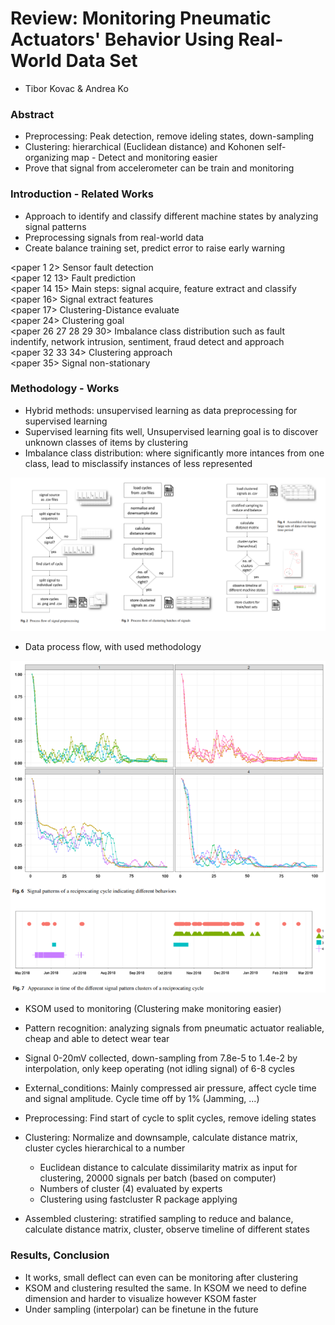 # Review: Monitoring Pneumatic Actuators' Behavior Using Real-World Data Set
- Tibor Kovac & Andrea Ko

### Abstract
- Preprocessing: Peak detection, remove ideling states, down-sampling
- Clustering: hierarchical (Euclidean distance) and Kohonen self-organizing map - Detect and monitoring easier
- Prove that signal from accelerometer can be train and monitoring

### Introduction - Related Works
- Approach to identify and classify different machine states by analyzing signal patterns
- Preprocessing signals from real-world data
- Create balance training set, predict error to raise early warning

<paper 1 2> Sensor fault detection </br>
<paper 12 13> Fault prediction </br>
<paper 14 15> Main steps: signal acquire, feature extract and classify </br>
<paper 16> Signal extract features </br>
<paper 17> Clustering-Distance evaluate </br>
<paper 24> Clustering goal </br>
<paper 26 27 28 29 30> Imbalance class distribution such as fault indentify, network intrusion, sentiment, fraud detect and approach </br>
<paper 32 33 34> Clustering approach </br>
<paper 35> Signal non-stationary </br>

### Methodology - Works
- Hybrid methods: unsupervised learning as data preprocessing for supervised learning
- Supervised learning fits well, Unsupervised learning goal is to discover unknown classes of items by clustering
- Imbalance class distribution: where significantly more intances from one class, lead to misclassify instances of less represented

![Process Flow](images/KovacKoProcessFlow.png)

- Data process flow, with used methodology

![Clusters](images/KovacKoClusters.png)

- KSOM used to monitoring (Clustering make monitoring easier)

- Pattern recognition: analyzing signals from pneumatic actuator realiable, cheap and able to detect wear tear
- Signal 0-20mV collected, down-sampling from 7.8e-5 to 1.4e-2 by interpolation, only keep operating (not idling signal) of 6-8 cycles
- External_conditions: Mainly compressed air pressure, affect cycle time and signal amplitude. Cycle time off by 1% (Jamming, ...)

- Preprocessing: Find start of cycle to split cycles, remove ideling states
- Clustering: Normalize and downsample, calculate distance matrix, cluster cycles hierarchical to a number
    - Euclidean distance to calculate dissimilarity matrix as input for clustering, 20000 signals per batch (based on computer)
    - Numbers of cluster (4) evaluated by experts
    - Clustering using fastcluster R package applying
- Assembled clustering: stratified sampling to reduce and balance, calculate distance matrix, cluster, observe timeline of different states

### Results, Conclusion
- It works, small deflect can even can be monitoring after clustering
- KSOM and clustering resulted the same. In KSOM we need to define dimension and harder to visualize however KSOM faster
- Under sampling (interpolar) can be finetune in the future

